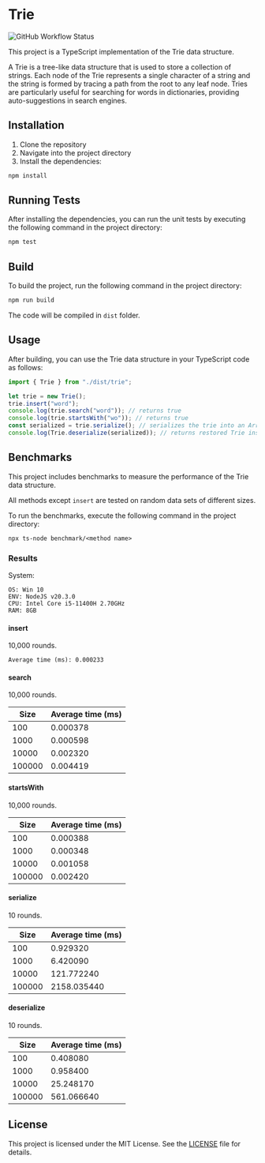 # Trie

![GitHub Workflow Status](https://img.shields.io/github/actions/workflow/status/zhelvis/trie/node.js.yml)

This project is a TypeScript implementation of the Trie data structure.

A Trie is a tree-like data structure that is used to store a collection of strings. Each node of the Trie represents a single character of a string and the string is formed by tracing a path from the root to any leaf node. Tries are particularly useful for searching for words in dictionaries, providing auto-suggestions in search engines.

## Installation

1. Clone the repository
1. Navigate into the project directory
1. Install the dependencies:

```bash
npm install
```

## Running Tests

After installing the dependencies, you can run the unit tests by executing the following command in the project directory:

```bash
npm test
```

## Build

To build the project, run the following command in the project directory:

```bash
npm run build
```

The code will be compiled in `dist` folder.

## Usage

After building, you can use the Trie data structure in your TypeScript code as follows:

```typescript
import { Trie } from "./dist/trie";

let trie = new Trie();
trie.insert("word");
console.log(trie.search("word")); // returns true
console.log(trie.startsWith("wo")); // returns true
const serialized = trie.serialize(); // serializes the trie into an ArrayBuffer
console.log(Trie.deserialize(serialized)); // returns restored Trie instance
```

## Benchmarks

This project includes benchmarks to measure the performance of the Trie data structure.

All methods except `insert` are tested on random data sets of different sizes.

To run the benchmarks, execute the following command in the project directory:

```
npx ts-node benchmark/<method name>
```

### Results

System:

```
OS: Win 10
ENV: NodeJS v20.3.0
CPU: Intel Core i5-11400H 2.70GHz
RAM: 8GB
```

#### insert

10,000 rounds.

```
Average time (ms): 0.000233
```

#### search

10,000 rounds.

| Size   | Average time (ms) |
| ------ | ----------------- |
| 100    | 0.000378          |
| 1000   | 0.000598          |
| 10000  | 0.002320          |
| 100000 | 0.004419          |

#### startsWith

10,000 rounds.

| Size   | Average time (ms) |
| ------ | ----------------- |
| 100    | 0.000388          |
| 1000   | 0.000348          |
| 10000  | 0.001058          |
| 100000 | 0.002420          |

#### serialize

10 rounds.

| Size   | Average time (ms) |
| ------ | ----------------- |
| 100    | 0.929320          |
| 1000   | 6.420090          |
| 10000  | 121.772240        |
| 100000 | 2158.035440       |

#### deserialize

10 rounds.

| Size   | Average time (ms) |
| ------ | ----------------- |
| 100    | 0.408080          |
| 1000   | 0.958400          |
| 10000  | 25.248170         |
| 100000 | 561.066640        |

## License

This project is licensed under the MIT License. See the [LICENSE](LICENSE) file for details.
